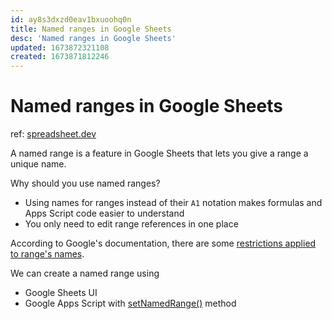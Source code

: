 ```yaml
---
id: ay8s3dxzd0eav1bxuoohq0n
title: Named ranges in Google Sheets
desc: 'Named ranges in Google Sheets'
updated: 1673872321108
created: 1673871812246
---
```

# Named ranges in Google Sheets

ref: [spreadsheet.dev](https://spreadsheet.dev/named-ranges-in-google-sheets)

A named range is a feature in Google Sheets that lets you give a range a unique name.

Why should you use named ranges?
- Using names for ranges instead of their `A1` notation makes formulas and Apps Script code easier to understand
- You only need to edit range references in one place

According to Google's documentation, there are some [restrictions applied to range's names](https://support.google.com/docs/answer/63175?hl=en).

We can create a named range using
- Google Sheets UI
- Google Apps Script with [setNamedRange()](https://developers.google.com/apps-script/reference/spreadsheet/spreadsheet#setnamedrangename,-range) method